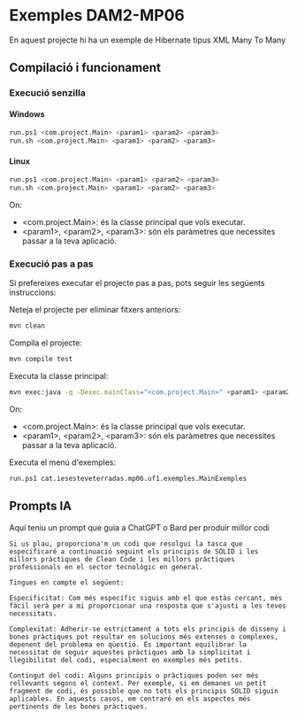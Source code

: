 # Exemples DAM2-MP06 #

En aquest projecte hi ha un exemple de Hibernate tipus XML Many To Many

## Compilació i funcionament ##

### Execució senzilla ###

#### Windows ####
```bash
run.ps1 <com.project.Main> <param1> <param2> <param3>
run.sh <com.project.Main> <param1> <param2> <param3>
```
#### Linux ####
```bash
run.ps1 <com.project.Main> <param1> <param2> <param3>
run.sh <com.project.Main> <param1> <param2> <param3>
```

On:
* <com.project.Main>: és la classe principal que vols executar.
* \<param1>, \<param2>, \<param3>: són els paràmetres que necessites passar a la teva aplicació.


### Execució pas a pas ###

Si prefereixes executar el projecte pas a pas, pots seguir les següents instruccions:

Neteja el projecte per eliminar fitxers anteriors:
```bash
mvn clean
```

Compila el projecte:
```bash
mvn compile test
```

Executa la classe principal:
```bash
mvn exec:java -q -Dexec.mainClass="<com.project.Main>" <param1> <param2> <param3>
```

On:
* <com.project.Main>: és la classe principal que vols executar.
* \<param1>, \<param2>, \<param3>: són els paràmetres que necessites passar a la teva aplicació.

Executa el menú d'exemples:
```bash
run.ps1 cat.iesesteveterradas.mp06.uf1.exemples.MainExemples
```

## Prompts IA ##

Aquí teniu un prompt que guia a ChatGPT o Bard per produir millor codi
```
Si us plau, proporciona'm un codi que resolgui la tasca que especificaré a continuació seguint els principis de SOLID i les millors pràctiques de Clean Code i les millors pràctiques professionals en el sector tecnològic en general.

Tingues en compte el següent:

Especificitat: Com més específic siguis amb el que estàs cercant, més fàcil serà per a mi proporcionar una resposta que s'ajusti a les teves necessitats.

Complexitat: Adherir-se estrictament a tots els principis de disseny i bones pràctiques pot resultar en solucions més extenses o complexes, depenent del problema en qüestió. És important equilibrar la necessitat de seguir aquestes pràctiques amb la simplicitat i llegibilitat del codi, especialment en exemples més petits.

Contingut del codi: Alguns principis o pràctiques poden ser més rellevants segons el context. Per exemple, si em demanes un petit fragment de codi, és possible que no tots els principis SOLID siguin aplicables. En aquests casos, em centraré en els aspectes més pertinents de les bones pràctiques.
```